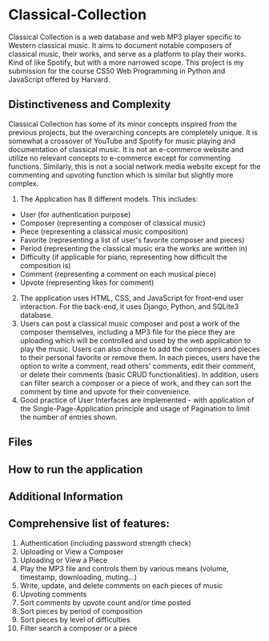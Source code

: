 # Classical-Collection

Classical Collection is a web database and web MP3 player specific to Western classical music. It aims to document notable composers of classical music, their works,
and serve as a platform to play their works. Kind of like Spotify, but with a more narrowed scope.
This project is my submission for the course CS50 Web Programming in Python and JavaScript offered by Harvard.

## Distinctiveness and Complexity
Classical Collection has some of its minor concepts inspired from the previous projects, but the overarching concepts are completely unique. It is somewhat a crossover of
YouTube and Spotify for music playing and documentation of classical music. It is not an e-commerce website and utilize no relevant concepts to e-commerce except for commenting functions.
Similarly, this is not a social network media website except for the commenting and upvoting function which is similar but slightly more complex.
1. The Application has 8 different models. This includes:
  - User (for authentication purpose)
  - Composer (representing a composer of classical music)
  - Piece (representing a classical music composition)
  - Favorite (representing a list of user's favorite composer and pieces)
  - Period (representing the classical music era the works are written in)
  - Difficulty (if applicable for piano, representing how difficult the composition is)
  - Comment (representing a comment on each musical piece)
  - Upvote (representing likes for comment)
2. The application uses HTML, CSS, and JavaScript for front-end user interaction. For the back-end, it uses Django, Python, and SQLite3 database.
3. Users can post a classical music composer and post a work of the composer themselves, including a MP3 file for the piece they are uploading which will be controlled
and used by the web application to play the music. Users can also choose to add the composers and pieces to their personal favorite or remove them. In each pieces, users
have the option to write a comment, read others' comments, edit their comment, or delete their comments (basic CRUD functionalities). In addition, users can filter search
a composer or a piece of work, and they can sort the comment by time and upvote for their convenience.
4. Good practice of User Interfaces are implemented - with application of the Single-Page-Application principle and usage of Pagination to limit the number of entries shown.

## Files

## How to run the application

## Additional Information

## Comprehensive list of features:
1. Authentication (including password strength check)
2. Uploading or View a Composer
3. Uploading or View a Piece
4. Play the MP3 file and controls them by various means (volume, timestamp, downloading, muting...)
5. Write, update, and delete comments on each pieces of music
6. Upvoting comments
7. Sort comments by upvote count and/or time posted
8. Sort pieces by period of composition
9. Sort pieces by level of difficulties
10. Filter search a composer or a piece
